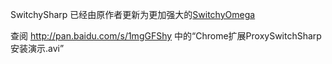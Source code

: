 SwitchySharp 已经由原作者更新为更加强大的[SwitchyOmega](https://github.com/XX-net/XX-Net/wiki/%E5%AE%89%E8%A3%85%E5%92%8C%E4%BD%BF%E7%94%A8-SwitchyOmega) 

查阅 http://pan.baidu.com/s/1mgGFShy 中的“Chrome扩展ProxySwitchSharp安装演示.avi”